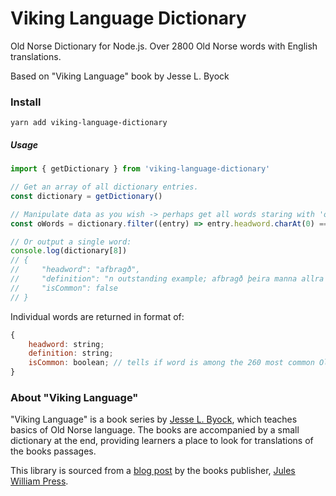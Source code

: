 # Viking Language Dictionary

Old Norse Dictionary for Node.js. Over 2800 Old Norse words with English translations. 

Based on "Viking Language" book by Jesse L. Byock


### Install

`yarn add viking-language-dictionary`

##### Usage

```javascript
import { getDictionary } from 'viking-language-dictionary'

// Get an array of all dictionary entries.
const dictionary = getDictionary()

// Manipulate data as you wish -> perhaps get all words staring with 'o'
const oWords = dictionary.filter((entry) => entry.headword.charAt(0) === 'o')

// Or output a single word:
console.log(dictionary[8])
// {
//     "headword": "afbragð",
//     "definition": "n outstanding example; afbragð þeira manna allra the most outstanding of all those men",
//     "isCommon": false
// }

```

Individual words are returned in format of:

```javascript
{
    headword: string;
    definition: string;
    isCommon: boolean; // tells if word is among the 260 most common Old Norse words.
}
```


### About "Viking Language"

"Viking Language" is a book series by [Jesse L. Byock](http://www.viking.ucla.edu/), which teaches basics of Old Norse language. The books are accompanied by a small dictionary at the end, providing learners a place to look for translations of the books passages.

This library is sourced from a [blog post](https://oldnorse.org/2020/09/06/the-old-norse-dictionary/) by the books publisher, [Jules William Press](https://juleswilliampress.com/).
